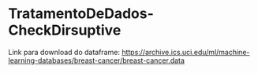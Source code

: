 # TratamentoDeDados-CheckDirsuptive

Link para download do dataframe: https://archive.ics.uci.edu/ml/machine-learning-databases/breast-cancer/breast-cancer.data
